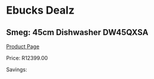 
# Ebucks Dealz
## Smeg: 45cm Dishwasher DW45QXSA
[Product Page](https://www.ebucks.com/web/shop/productSelected.do?prodId=1183592019&catId=1196429345)

Price: R12399.00

Savings: 


	